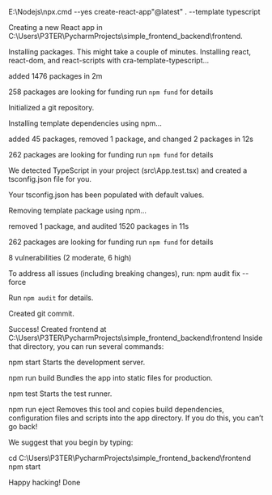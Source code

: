 E:\Nodejs\npx.cmd --yes create-react-app"@latest" . --template typescript

Creating a new React app in C:\Users\P3TER\PycharmProjects\simple_frontend_backend\frontend.

Installing packages. This might take a couple of minutes.
Installing react, react-dom, and react-scripts with cra-template-typescript...


added 1476 packages in 2m

258 packages are looking for funding
  run `npm fund` for details        

Initialized a git repository.

Installing template dependencies using npm...

added 45 packages, removed 1 package, and changed 2 packages in 12s

262 packages are looking for funding
  run `npm fund` for details

We detected TypeScript in your project (src\App.test.tsx) and created a tsconfig.json file for you.

Your tsconfig.json has been populated with default values.

Removing template package using npm...


removed 1 package, and audited 1520 packages in 11s

262 packages are looking for funding
  run `npm fund` for details

8 vulnerabilities (2 moderate, 6 high)

To address all issues (including breaking changes), run:
  npm audit fix --force

Run `npm audit` for details.

Created git commit.

Success! Created frontend at C:\Users\P3TER\PycharmProjects\simple_frontend_backend\frontend
Inside that directory, you can run several commands:

  npm start
    Starts the development server.

  npm run build
    Bundles the app into static files for production.

  npm test
    Starts the test runner.

  npm run eject
    Removes this tool and copies build dependencies, configuration files
    and scripts into the app directory. If you do this, you can’t go back!

We suggest that you begin by typing:

  cd C:\Users\P3TER\PycharmProjects\simple_frontend_backend\frontend
  npm start

Happy hacking!
Done


